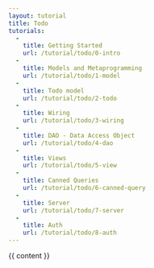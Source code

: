 ```yaml
---
layout: tutorial
title: Todo
tutorials:
  -
    title: Getting Started
    url: /tutorial/todo/0-intro
  -
    title: Models and Metaprogramming
    url: /tutorial/todo/1-model
  -
    title: Todo model
    url: /tutorial/todo/2-todo
  -
    title: Wiring
    url: /tutorial/todo/3-wiring
  -
    title: DAO - Data Access Object
    url: /tutorial/todo/4-dao
  -
    title: Views
    url: /tutorial/todo/5-view
  -
    title: Canned Queries
    url: /tutorial/todo/6-canned-query
  -
    title: Server
    url: /tutorial/todo/7-server
  -
    title: Auth
    url: /tutorial/todo/8-auth
---
```

{{ content }}
